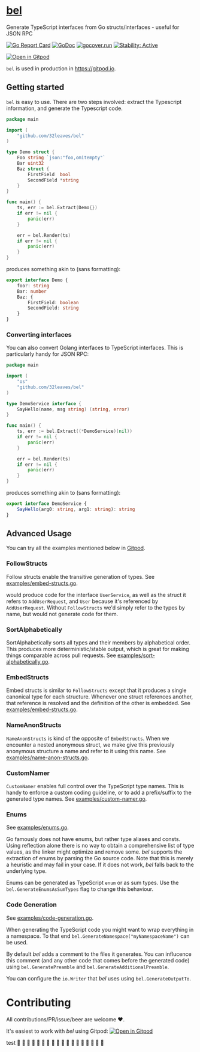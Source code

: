 # [bel](https://en.wikipedia.org/wiki/Bel_(mythology))
Generate TypeScript interfaces from Go structs/interfaces - useful for JSON RPC

[![Go Report Card](https://goreportcard.com/badge/github.com/32leaves/bel)](https://goreportcard.com/report/github.com/32leaves/bel)
[![GoDoc](https://godoc.org/github.com/32leaves/bel?status.svg)](https://godoc.org/github.com/32leaves/bel)
[![gocover.run](https://gocover.run/github.com/32leaves/bel.svg?style=flat&tag=1.10)](https://gocover.run?tag=1.10&repo=github.com%2F32leaves%2Fbel)
[![Stability: Active](https://masterminds.github.io/stability/active.svg)](https://masterminds.github.io/stability/active.html)

[![Open in Gitpod](https://gitpod.io/button/open-in-gitpod.svg)](https://gitpod.io#github.com/32leaves/bel)

`bel` is used in production in https://gitpod.io.

## Getting started
`bel` is easy to use. There are two steps involved: extract the Typescript information, and generate the Typescript code.
```Go
package main

import (
    "github.com/32leaves/bel"
)

type Demo struct {
    Foo string `json:"foo,omitempty"`
    Bar uint32
    Baz struct {
        FirstField  bool
        SecondField *string
    }
}

func main() {
    ts, err := bel.Extract(Demo{})
    if err != nil {
        panic(err)
    }

    err = bel.Render(ts)
    if err != nil {
        panic(err)
    }
}
```

produces something akin to (sans formatting):

```TypeScript
export interface Demo {
    foo?: string
    Bar: number
    Baz: {
        FirstField: boolean
        SecondField: string
    }
}
```

### Converting interfaces
You can also convert Golang interfaces to TypeScript interfaces. This is particularly handy for JSON RPC:
```Go
package main

import (
    "os"
    "github.com/32leaves/bel"
)

type DemoService interface {
    SayHello(name, msg string) (string, error)
}

func main() {
    ts, err := bel.Extract((*DemoService)(nil))
    if err != nil {
        panic(err)
    }

    err = bel.Render(ts)
    if err != nil {
        panic(err)
    }
}
```

produces something akin to (sans formatting):

```TypeScript
export interface DemoService {
    SayHello(arg0: string, arg1: string): string
}
```

## Advanced Usage
You can try all the examples mentioned below in [Gitpod](https://gitpod.io#github.com/32leaves/bel).

### FollowStructs
Follow structs enable the transitive generation of types. See [examples/embed-structs.go](examples/follow-structs.go).

would produce code for the interface `UserService`, as well as the struct it refers to `AddUserRequest`, and `User` because it's referenced by `AddUserRequest`.
Without `FollowStructs` we'd simply refer to the types by name, but would not generate code for them.

### SortAlphabetically
SortAlphabetically sorts all types and their members by alphabetical order.
This produces more deterministic/stable output, which is great for making things comparable across pull requests.
See [examples/sort-alphabetically.go](examples/sort-alphabetically.go).

### EmbedStructs
Embed structs is similar to `FollowStructs` except that it produces a single canonical type for each structure.
Whenever one struct references another, that reference is resolved and the definition of the other is embedded.
See [examples/embed-structs.go](examples/embed-structs.go).

### NameAnonStructs
`NameAnonStructs` is kind of the opposite of `EmbedStructs`. When we encounter a nested anonymous struct, we make give this previously anonymous structure a name and refer to it using this name.
See [examples/name-anon-structs.go](examples/name-anon-structs.go).

### CustomNamer
`CustomNamer` enables full control over the TypeScript type names. This is handy to enforce a custom coding guideline, or to add a prefix/suffix to the generated type names.
See [examples/custom-namer.go](examples/custom-namer.go).

### Enums
See [examples/enums.go](examples/enums.go).

Go famously does not have enums, but rather type aliases and consts. Using reflection alone there is no way to obtain a comprehensive list of type values, as the linker might optimize and remove some.
_bel_ supports the extraction of enums by parsing the Go source code. Note that this is merely a heuristic and may fail in your case. If it does not work, _bel_ falls back to the underlying type.

Enums can be generated as TypeScript `enum` or as sum types. Use the `bel.GenerateEnumsAsSumTypes` flag to change this behaviour.

### Code Generation
See [examples/code-generation.go](examples/code-generation.go).

When generating the TypeScript code you might want to wrap everything in a namespace. To that end `bel.GenerateNamespace("myNamespaceName")` can be used.

By default _bel_ adds a comment to the files it generates. You can influcence this comment (and any other code that comes before the generated code)
using `bel.GeneratePreamble` and `bel.GenerateAdditionalPreamble`.

You can configure the `io.Writer` that _bel_ uses using `bel.GenerateOutputTo`.

# Contributing
All contributions/PR/issue/beer are welcome ❤️.

It's easiest to work with _bel_ using Gitpod: [![Open in Gitpod](https://gitpod.io/button/open-in-gitpod.svg)](https://gitpod.io#github.com/32leaves/bel)


test 🎉 🎉 🎉 🎉 🎉 🎉 🎉 🎉 🎉 🎉 🎉 🎉 🎉 🎉 🎉 🎉 🎉 🎉 

